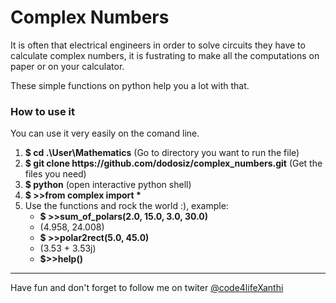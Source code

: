 <h1>Complex Numbers</h1>
<p>It is often that electrical engineers in order to solve circuits
they have to calculate complex numbers, it is fustrating to make all the
computations on paper or on your calculator.</p>
<p>These simple functions on python help you a lot with that.</p>
<h3>How to use it</h3>
<p>You can use it very easily on the comand line.</p>
<ol>
	<li><b>$ cd .\User\Mathematics</b> (Go to directory you want to run the file)</li>
	<li><b>$ git clone https://github.com/dodosiz/complex_numbers.git</b> (Get the files you need)</li>
	<li><b>$ python</b> (open interactive python shell)</li>
	<li><b>$ >>from complex import *</b></li>
	<li>Use the functions and rock the world :), example:
		<ul>
			<li><b>$ >>sum_of_polars(2.0, 15.0, 3.0, 30.0)</b></li>
			<li>(4.958, 24.008)</li>
			<li><b>$ >>polar2rect(5.0, 45.0)</b></li>
			<li>(3.53 + 3.53j)</li>
			<li><b>$>>help()</b></li>
		</ul>
	</li>
</ol>
<hr />
<p>Have fun and don't forget to follow me on twiter <a href="https://twitter.com/code4lifeXanthi">@code4lifeXanthi</a></p>